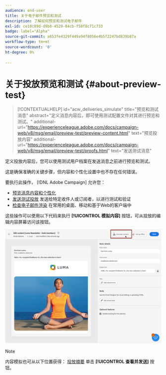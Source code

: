 ```yaml
---
audience: end-user
title: 关于电子邮件预览和测试
description: 了解如何预览和测试电子邮件
exl-id: ce10c89d-d9b8-4529-84cb-f58f8c71c733
badge: label="Alpha"
source-git-commit: a653fe4329f449a94f8056e4b5f2247bd839b87a
workflow-type: tm+mt
source-wordcount: '0'
ht-degree: 0%

---
```


# 关于投放预览和测试 {#about-preview-test}

>[!CONTEXTUALHELP]
>id="acw_deliveries_simulate"
>title="预览和测试消息"
>abstract="定义消息内容后，即可使用测试配置文件对其进行预览和测试。"
>additional-url="https://experienceleague.adobe.com/docs/campaign-web/v8/msg/email/preview-test/preview-content.html" text="预览投放内容"
>additional-url="https://experienceleague.adobe.com/docs/campaign-web/v8/msg/email/preview-test/proofs.html" text="发送测试消息"

定义投放内容后，您可以使用测试用户档案在发送消息之前进行预览和测试。

这是确保准确的关键步骤，但内容和个性化设置中也不存在任何错误。

要执行此操作， [!DNL Adobe Campaign] 允许您：

* [预览消息内容和个性化](preview-content.md)
* [发送测试投放](proofs.md) 发送给特定收件人或订阅者，以进行测试和验证
* [检查电子邮件渲染](email-rendering.md) 在常用的桌面、移动和基于Web的客户端中

这些操作可以使用以下代码来执行 **[!UICONTROL 模拟内容]** 按钮，可从投放的编辑内容屏幕访问该按钮。

<!-- from the [Edit content](../content/edit-content.md) screen or from the [Email Designer](../content/get-started-email-designer.md).-->

![](assets/simulate-button.png)

>[!NOTE]
>
>内容模拟也可从以下位置获得： [投放摘要](../monitor/prepare-send.md) 单击 **[!UICONTROL 查看并发送]** 按钮。
